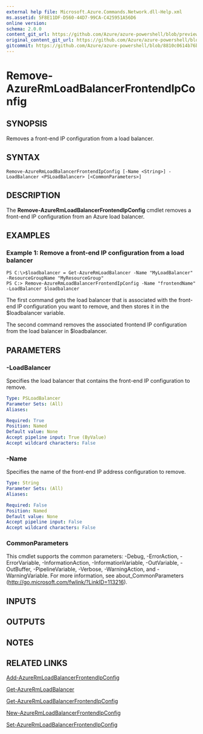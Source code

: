 ```yaml
---
external help file: Microsoft.Azure.Commands.Network.dll-Help.xml
ms.assetid: 5F8E11DF-D560-44D7-99CA-C425951A56D6
online version:
schema: 2.0.0
content_git_url: https://github.com/Azure/azure-powershell/blob/preview/src/ResourceManager/Network/Commands.Network/help/Remove-AzureRmLoadBalancerFrontendIpConfig.md
original_content_git_url: https://github.com/Azure/azure-powershell/blob/preview/src/ResourceManager/Network/Commands.Network/help/Remove-AzureRmLoadBalancerFrontendIpConfig.md
gitcommit: https://github.com/Azure/azure-powershell/blob/8810c0614b76be8d014616888a4ae7733a452af9
---
```


# Remove-AzureRmLoadBalancerFrontendIpConfig

## SYNOPSIS
Removes a front-end IP configuration from a load balancer.

## SYNTAX

```
Remove-AzureRmLoadBalancerFrontendIpConfig [-Name <String>] -LoadBalancer <PSLoadBalancer> [<CommonParameters>]
```

## DESCRIPTION
The **Remove-AzureRmLoadBalancerFrontendIpConfig** cmdlet removes a front-end IP configuration from an Azure load balancer.

## EXAMPLES

### Example 1: Remove a front-end IP configuration from a load balancer
```
PS C:\>$loadbalancer = Get-AzureRmLoadBalancer -Name "MyLoadBalancer" -ResourceGroupName "MyResourceGroup"
PS C:> Remove-AzureRmLoadBalancerFrontendIpConfig -Name "frontendName" -LoadBalancer $loadbalancer
```

The first command gets the load balancer that is associated with the front-end IP configuration you want to remove, and then stores it in the $loadbalancer variable.

The second command removes the associated frontend IP configuration from the load balancer in $loadbalancer.

## PARAMETERS

### -LoadBalancer
Specifies the load balancer that contains the front-end IP configuration to remove.

```yaml
Type: PSLoadBalancer
Parameter Sets: (All)
Aliases: 

Required: True
Position: Named
Default value: None
Accept pipeline input: True (ByValue)
Accept wildcard characters: False
```

### -Name
Specifies the name of the front-end IP address configuration to remove.

```yaml
Type: String
Parameter Sets: (All)
Aliases: 

Required: False
Position: Named
Default value: None
Accept pipeline input: False
Accept wildcard characters: False
```

### CommonParameters
This cmdlet supports the common parameters: -Debug, -ErrorAction, -ErrorVariable, -InformationAction, -InformationVariable, -OutVariable, -OutBuffer, -PipelineVariable, -Verbose, -WarningAction, and -WarningVariable. For more information, see about_CommonParameters (http://go.microsoft.com/fwlink/?LinkID=113216).

## INPUTS

## OUTPUTS

## NOTES

## RELATED LINKS

[Add-AzureRmLoadBalancerFrontendIpConfig](./Add-AzureRmLoadBalancerFrontendIpConfig.md)

[Get-AzureRmLoadBalancer](./Get-AzureRmLoadBalancer.md)

[Get-AzureRmLoadBalancerFrontendIpConfig](./Get-AzureRmLoadBalancerFrontendIpConfig.md)

[New-AzureRmLoadBalancerFrontendIpConfig](./New-AzureRmLoadBalancerFrontendIpConfig.md)

[Set-AzureRmLoadBalancerFrontendIpConfig](./Set-AzureRmLoadBalancerFrontendIpConfig.md)


